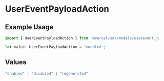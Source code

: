# UserEventPayloadAction

## Example Usage

```typescript
import { UserEventPayloadAction } from "@vercel/sdk/models/userevent.js";

let value: UserEventPayloadAction = "enabled";
```

## Values

```typescript
"enabled" | "disabled" | "regenerated"
```